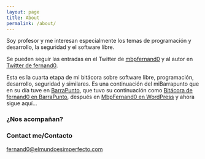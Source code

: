 ```yaml
---
layout: page
title: About
permalink: /about/
---
```


Soy profesor y me interesan especialmente los temas de programación y desarrollo, la seguridad y el software libre.

Se pueden seguir las entradas en el Twitter de [mbpfernand0](http://twitter.com/mbpfernand0) y al autor en [Twitter de fernand0](http://twitter.com/fernand0).

<!--
[Fernando Tricas en Google+](https://plus.google.com/112862240851570159916).
-->

Esta es la cuarta etapa de mi bitácora sobre software libre, programación, desarrollo, seguridad y similares. Es una continuación del miBarrapunto que en su día tuve en [BarraPunto](http://barrapunto.com/), que tuvo su continuación como [Bitácora de fernand0 en BarraPunto](http://barrapunto.com/~fernand0/journal/), después en [MbpFernand0 en WordPress](http://mbpfernand0.wordpress.com/) y ahora sigue aquí...

### ¿Nos acompañan?

### Contact me/Contacto

[fernand0@elmundoesimperfecto.com](mailto:fernand0@elmundoesimperfecto.com)
